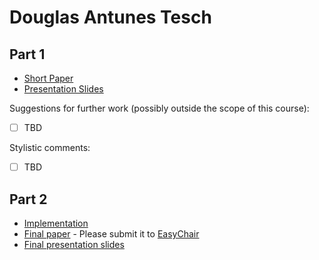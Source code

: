 # Douglas Antunes Tesch 

## Part 1

- [Short Paper](tesch-proposal.pdf) <!-- You should rename these files-->
- [Presentation Slides](tesch-presentation.pdf)

Suggestions for further work (possibly outside the scope of this course):

- [ ] TBD

Stylistic comments:

- [ ] TBD

## Part 2

- [Implementation](#TBD)
- [Final paper](surname-paper.pdf) - Please submit it to [EasyChair](https://easychair.org/conferences/?conf=ap2021)
- [Final presentation slides](surname-final-presentation-slides.pdf)
